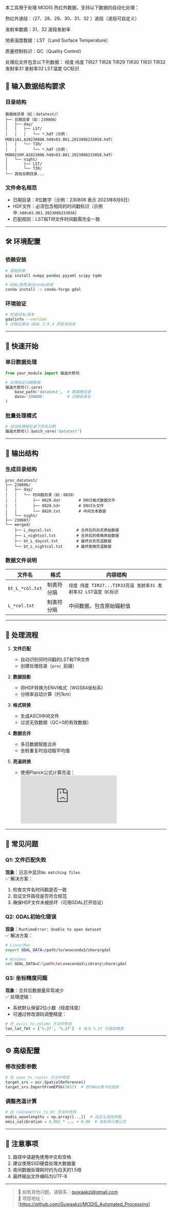 本工具用于处理 MODIS 热红外数据，支持以下数据的自动化处理：

热红外波段：（27、28、29、30、31、32 ）波段（波段可自定义）

发射率数据：31、32 波段发射率

地表温度数据：LST（Land Surface Temperature）

质量控制标识：QC（Quality Control）

处理后文件包含以下列数据：
经度 纬度 TIR27 TIR28 TIR29 TIR30 TIR31 TIR32 发射率31 发射率32 LST温度 QC标识

## 📂 输入数据结构要求

### 目录结构
```
数据根目录（如：datatest/）
├── 日期目录（如：230806）
│   ├── day/
│   │   ├── LST/
│   │   │   └── *.hdf（示例：MOD11A1.A20230806.h08v03.061.2023086233058.hdf）
│   │   └── TIR/
│   │       └── *.hdf（示例：MOD021KM.A2023086.h08v03.061.2023086233058.hdf）
│   └── night/
│       ├── LST/
│       └── TIR/
└── 其他日期目录...
```

### 文件命名规范
- 日期目录：8位数字（示例：230806 表示 2023年8月6日）
- HDF文件：必须包含相同的时间戳标识（示例中`.h08v03.061.2023086233058`）
- 匹配规则：LST和TIR文件时间戳需完全一致

---

## 🛠️ 环境配置

### 依赖安装
```bash
# 基础依赖
pip install numpy pandas pyyaml scipy tqdm

# GDAL推荐通过conda安装
conda install -c conda-forge gdal
```

### 环境验证
```bash
# 检查GDAL版本
gdalinfo --version
# 应输出类似 GDAL 3.6.4 的版本信息
```

---

## 🚀 快速开始

### 单日数据处理
```python
from your_module import 猫迪大祭司

# 处理指定日期数据
猫迪大祭司().core(
    base_path='datatest',  # 数据根目录
    date='230806'          # 日期目录名
)
```

### 批量处理模式
```python
# 自动处理根目录下所有日期
猫迪大祭司().batch_core('datatest')
```

---

## 📂 输出结构

### 生成目录结构
```
proc_datatest/
├── 230806/
│   ├── day/
│   │   └── 时间戳目录（如：0820）
│   │       ├── 0820.dat        # ENVI格式数据文件
│   │       ├── 0820.hdr        # ENVI头文件
│   │       └── 0820.txt        # 中间文本数据
│   └── night/
├── 230807/
└── merged/
    ├── L_daycol.txt           # 合并后的白天原始数据
    ├── L_nightcol.txt         # 合并后的夜晚原始数据
    ├── bt_L_daycol.txt        # 最终白天亮温数据
    └── bt_L_nightcol.txt      # 最终夜晚亮温数据
```

### 数据文件说明
| 文件名 | 格式 | 内容结构 |
|-------|------|---------|
| `bt_L_*col.txt` | 制表符分隔 | `经度 纬度 TIR27...TIR32亮温 发射率31 发射率32 LST温度 QC标识` |
| `L_*col.txt` | 制表符分隔 | 中间数据，包含原始辐射值 |

---

## 🔄 处理流程
1. **文件匹配**  
   - 自动识别同时间戳的LST和TIR文件
   - 创建处理目录（`proc_`前缀）

2. **数据投影**  
   - 将HDF转换为ENVI格式（WGS84坐标系）
   - 分辨率自动计算（约1km）

3. **格式转换**  
   - 生成ASCII中间文件
   - 过滤无效数据（QC=0的有效数据）

4. **数据合并**  
   - 多日数据智能合并
   - 坐标重复时自动取平均值

5. **亮温转换**  
   - 使用Planck公式计算亮温：  
     ![BT Formula](https://latex.codecogs.com/png.latex?T%3D%5Cfrac%7Bhc%7D%7Bk%5Clambda%5Cln%5Cleft%28%5Cfrac%7B2hc%5E2%7D%7B%5Clambda%5E5L%7D&plus;1%5Cright%29%7D)

---

## 🚨 常见问题

### Q1: 文件匹配失败
**现象**：日志中显示`No matching files`  
✅ 解决方案：  
1. 检查文件名时间戳是否一致  
2. 验证文件路径是否符合规范  
3. 确保HDF文件未被损坏（可用GDAL打开验证）

### Q2: GDAL初始化错误
**现象**：`RuntimeError: Unable to open dataset`  
✅ 解决方案：  
```bash
# Linux/Mac
export GDAL_DATA=/path/to/anaconda3/share/gdal

# Windows
set GDAL_DATA=C:\path\to\anaconda3\Library\share\gdal
```

### Q3: 坐标精度问题
**现象**：合并后数据量异常减少  
✅ 处理逻辑：  
- 系统默认保留2位小数（经度纬度）
- 可通过修改源码调整精度：  
```python
# 在 ascii_to_column 方法中修改
lon_lat_fmt = ['%.2f', '%.2f']  # 改为 %.3f 可提高精度
```

---

## ⚙️ 高级配置

### 修改投影参数
```python
# 在 save_to_raster 方法中修改
target_srs = osr.SpatialReference()
target_srs.ImportFromEPSG(3857)  # 改为Web墨卡托投影
```

### 调整亮温计算
```python
# 在 radiometric_to_bt 方法中修改
modis_wavelengths = np.array([...])  # 自定义波段参数
emis_calibration = 0.002 * ... + 0.49  # 发射率计算公式
```

---

## 📜 注意事项
1. 路径中请避免使用中文和空格
2. 建议使用SSD硬盘处理大数据量
3. 夜间数据处理耗时约为白天的1.5倍
4. 最终输出文件编码为UTF-8

---

> 📧 如有其他问题，请联系：guwaakzi@gmail.com  
> 🔗 项目地址：[https://github.com/Guwaakzi/MODIS_Automated_Processing]
